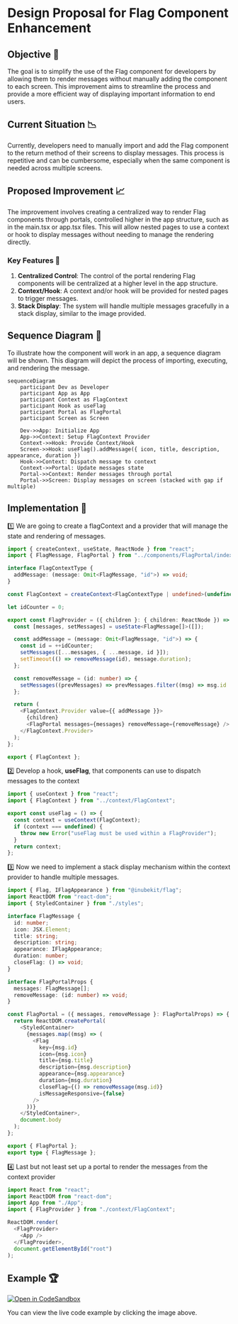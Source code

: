 # Design Proposal for Flag Component Enhancement

## Objective :dart:

The goal is to simplify the use of the Flag component for developers by allowing them to render messages without manually adding the component to each screen. This improvement aims to streamline the process and provide a more efficient way of displaying important information to end users.

## Current Situation :chart_with_downwards_trend:

Currently, developers need to manually import and add the Flag component to the return method of their screens to display messages. This process is repetitive and can be cumbersome, especially when the same component is needed across multiple screens.

## Proposed Improvement :chart_with_upwards_trend:

The improvement involves creating a centralized way to render Flag components through portals, controlled higher in the app structure, such as in the main.tsx or app.tsx files. This will allow nested pages to use a context or hook to display messages without needing to manage the rendering directly.

### Key Features :key:

1. **Centralized Control**: The control of the portal rendering Flag components will be centralized at a higher level in the app structure.
2. **Context/Hook**: A context and/or hook will be provided for nested pages to trigger messages.
3. **Stack Display**: The system will handle multiple messages gracefully in a stack display, similar to the image provided.

## Sequence Diagram :triangular_ruler:

To illustrate how the component will work in an app, a sequence diagram will be shown. This diagram will depict the process of importing, executing, and rendering the message.

```mermaid
sequenceDiagram
    participant Dev as Developer
    participant App as App
    participant Context as FlagContext
    participant Hook as useFlag
    participant Portal as FlagPortal
    participant Screen as Screen

    Dev->>App: Initialize App
    App->>Context: Setup FlagContext Provider
    Context->>Hook: Provide Context/Hook
    Screen->>Hook: useFlag().addMessage({ icon, title, description, appearance, duration })
    Hook->>Context: Dispatch message to context
    Context->>Portal: Update messages state
    Portal->>Context: Render messages through portal
    Portal->>Screen: Display messages on screen (stacked with gap if multiple)
```

## Implementation :nut_and_bolt:

:one: We are going to create a flagContext and a provider that will manage the state and rendering of messages.
``` typescript
import { createContext, useState, ReactNode } from "react";
import { FlagMessage, FlagPortal } from "../components/FlagPortal/index";

interface FlagContextType {
  addMessage: (message: Omit<FlagMessage, "id">) => void;
}

const FlagContext = createContext<FlagContextType | undefined>(undefined);

let idCounter = 0;

export const FlagProvider = ({ children }: { children: ReactNode }) => {
  const [messages, setMessages] = useState<FlagMessage[]>([]);

  const addMessage = (message: Omit<FlagMessage, "id">) => {
    const id = ++idCounter;
    setMessages([...messages, { ...message, id }]);
    setTimeout(() => removeMessage(id), message.duration);
  };

  const removeMessage = (id: number) => {
    setMessages((prevMessages) => prevMessages.filter((msg) => msg.id !== id));
  };

  return (
    <FlagContext.Provider value={{ addMessage }}>
      {children}
      <FlagPortal messages={messages} removeMessage={removeMessage} />
    </FlagContext.Provider>
  );
};

export { FlagContext };
```

:two: Develop a hook, **useFlag**, that components can use to dispatch messages to the context
``` typescript
import { useContext } from "react";
import { FlagContext } from "../context/FlagContext";

export const useFlag = () => {
  const context = useContext(FlagContext);
  if (context === undefined) {
    throw new Error("useFlag must be used within a FlagProvider");
  }
  return context;
};
```

:three: Now we need to implement a stack display mechanism within the context provider to handle multiple messages.
``` typescript
import { Flag, IFlagAppearance } from "@inubekit/flag";
import ReactDOM from "react-dom";
import { StyledContainer } from "./styles";

interface FlagMessage {
  id: number;
  icon: JSX.Element;
  title: string;
  description: string;
  appearance: IFlagAppearance;
  duration: number;
  closeFlag: () => void;
}

interface FlagPortalProps {
  messages: FlagMessage[];
  removeMessage: (id: number) => void;
}

const FlagPortal = ({ messages, removeMessage }: FlagPortalProps) => {
  return ReactDOM.createPortal(
    <StyledContainer>
      {messages.map((msg) => (
        <Flag
          key={msg.id}
          icon={msg.icon}
          title={msg.title}
          description={msg.description}
          appearance={msg.appearance}
          duration={msg.duration}
          closeFlag={() => removeMessage(msg.id)}
          isMessageResponsive={false}
        />
      ))}
    </StyledContainer>,
    document.body
  );
};

export { FlagPortal };
export type { FlagMessage };
```

:four: Last but not least set up a portal to render the messages from the context provider
``` typescript
import React from "react";
import ReactDOM from "react-dom";
import App from "./App";
import { FlagProvider } from "./context/FlagContext";

ReactDOM.render(
  <FlagProvider>
    <App />
  </FlagProvider>,
  document.getElementById("root")
);
```

## Example :trophy:
[![Open in CodeSandbox](https://codesandbox.io/static/img/play-codesandbox.svg)](https://codesandbox.io/p/sandbox/20240705-flag-component-enhancement-yd5gwy?layout=%257B%2522sidebarPanel%2522%253A%2522EXPLORER%2522%252C%2522rootPanelGroup%2522%253A%257B%2522direction%2522%253A%2522horizontal%2522%252C%2522contentType%2522%253A%2522UNKNOWN%2522%252C%2522type%2522%253A%2522PANEL_GROUP%2522%252C%2522id%2522%253A%2522ROOT_LAYOUT%2522%252C%2522panels%2522%253A%255B%257B%2522type%2522%253A%2522PANEL_GROUP%2522%252C%2522contentType%2522%253A%2522UNKNOWN%2522%252C%2522direction%2522%253A%2522vertical%2522%252C%2522id%2522%253A%2522clz98jnn900062v6i6ymgo8r9%2522%252C%2522sizes%2522%253A%255B100%252C0%255D%252C%2522panels%2522%253A%255B%257B%2522type%2522%253A%2522PANEL_GROUP%2522%252C%2522contentType%2522%253A%2522EDITOR%2522%252C%2522direction%2522%253A%2522horizontal%2522%252C%2522id%2522%253A%2522EDITOR%2522%252C%2522panels%2522%253A%255B%257B%2522type%2522%253A%2522PANEL%2522%252C%2522contentType%2522%253A%2522EDITOR%2522%252C%2522id%2522%253A%2522clz98jnn900022v6iy2vr8etf%2522%257D%255D%257D%252C%257B%2522type%2522%253A%2522PANEL_GROUP%2522%252C%2522contentType%2522%253A%2522SHELLS%2522%252C%2522direction%2522%253A%2522horizontal%2522%252C%2522id%2522%253A%2522SHELLS%2522%252C%2522panels%2522%253A%255B%257B%2522type%2522%253A%2522PANEL%2522%252C%2522contentType%2522%253A%2522SHELLS%2522%252C%2522id%2522%253A%2522clz98jnn900032v6itir3k16r%2522%257D%255D%252C%2522sizes%2522%253A%255B100%255D%257D%255D%257D%252C%257B%2522type%2522%253A%2522PANEL_GROUP%2522%252C%2522contentType%2522%253A%2522DEVTOOLS%2522%252C%2522direction%2522%253A%2522vertical%2522%252C%2522id%2522%253A%2522DEVTOOLS%2522%252C%2522panels%2522%253A%255B%257B%2522type%2522%253A%2522PANEL%2522%252C%2522contentType%2522%253A%2522DEVTOOLS%2522%252C%2522id%2522%253A%2522clz98jnn900052v6ibxu826s8%2522%257D%255D%252C%2522sizes%2522%253A%255B100%255D%257D%255D%252C%2522sizes%2522%253A%255B50%252C50%255D%257D%252C%2522tabbedPanels%2522%253A%257B%2522clz98jnn900022v6iy2vr8etf%2522%253A%257B%2522tabs%2522%253A%255B%257B%2522id%2522%253A%2522clz98jnn800012v6il3ww8boc%2522%252C%2522mode%2522%253A%2522permanent%2522%252C%2522type%2522%253A%2522FILE%2522%252C%2522filepath%2522%253A%2522%252Fsrc%252Findex.tsx%2522%257D%255D%252C%2522id%2522%253A%2522clz98jnn900022v6iy2vr8etf%2522%252C%2522activeTabId%2522%253A%2522clz98jnn800012v6il3ww8boc%2522%257D%252C%2522clz98jnn900052v6ibxu826s8%2522%253A%257B%2522tabs%2522%253A%255B%257B%2522id%2522%253A%2522clz98jnn900042v6iwb7nw78m%2522%252C%2522mode%2522%253A%2522permanent%2522%252C%2522type%2522%253A%2522UNASSIGNED_PORT%2522%252C%2522port%2522%253A0%252C%2522path%2522%253A%2522%252F%2522%257D%255D%252C%2522id%2522%253A%2522clz98jnn900052v6ibxu826s8%2522%252C%2522activeTabId%2522%253A%2522clz98jnn900042v6iwb7nw78m%2522%257D%252C%2522clz98jnn900032v6itir3k16r%2522%253A%257B%2522tabs%2522%253A%255D%252C%2522id%2522%253A%2522clz98jnn900032v6itir3k16r%2522%257D%257D%252C%2522showDevtools%2522%253Atrue%252C%2522showShells%2522%253Afalse%252C%2522showSidebar%2522%253Atrue%252C%2522sidebarPanelSize%2522%253A15%257D)

You can view the live code example by clicking the image above.
